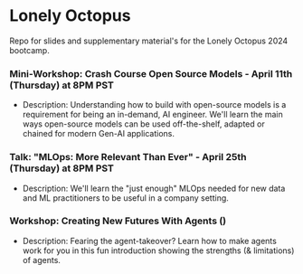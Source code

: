 # Lonely Octopus

Repo for slides and supplementary material's for the Lonely Octopus 2024 bootcamp. 

### Mini-Workshop: Crash Course Open Source Models  - April 11th (Thursday) at 8PM PST
* Description: Understanding how to build with open-source models is a requirement for being an in-demand, AI engineer. We'll learn the main ways open-source models can be used off-the-shelf, adapted or chained for modern Gen-AI applications. 


### Talk: "MLOps: More Relevant Than Ever" - April 25th (Thursday) at 8PM PST
* Description: We'll learn the "just enough" MLOps needed for new data and ML practitioners to be useful in a company setting.


### Workshop: Creating New Futures With Agents ()
* Description: Fearing the agent-takeover? Learn how to make agents work for you in this fun introduction showing the strengths (& limitations) of agents.

